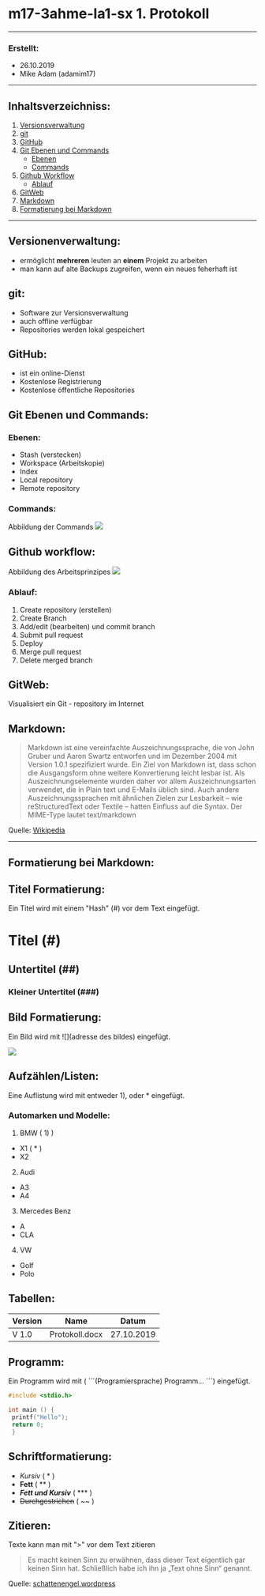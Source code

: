 # m17-3ahme-la1-sx 1. Protokoll 
-----------------------------
### Erstellt:
  * 26.10.2019
  * Mike Adam (adamim17)
-----------------------------
  
 ## Inhaltsverzeichniss:
 1) [Versionsverwaltung](#versionenverwaltung)
 2) [git](#git)
 3) [GitHub](#github)
 4) [Git Ebenen und Commands](#git-ebenen-und-commands)
    * [Ebenen](#ebenen)
    * [Commands](#commands)
 5) [Github Workflow](#github-workflow)
    * [Ablauf](#ablauf)
 6) [GitWeb](#gitweb)
 7) [Markdown](#markdown)
 8) [Formatierung bei Markdown](#formatierung-bei-markdown)
-----------------------------
 ## Versionenverwaltung:
 * ermöglicht **mehreren** leuten an **einem** Projekt zu arbeiten
 * man kann auf alte Backups zugreifen, wenn ein neues feherhaft ist
 
 ## git:
 * Software zur Versionsverwaltung
 * auch offline verfügbar
 * Repositories werden lokal gespeichert
 
 ## GitHub:
 * ist ein online-Dienst 
 * Kostenlose Registrierung 
 * Kostenlose öffentliche Repositories

 ## Git Ebenen und Commands:
 ### Ebenen:
 * Stash (verstecken)
 * Workspace (Arbeitskopie)
 * Index
 * Local repository
 * Remote repository
 ### Commands:
 Abbildung der Commands ![](https://readsahil.files.wordpress.com/2016/09/git_cheat_sheet.png?w=636g)
 ## Github workflow:
 Abbildung des Arbeitsprinzipes ![](https://hackernoon.com/hn-images/1*iHPPa72N11sBI_JSDEGxEA.png)
 ### Ablauf:
 1) Create repository (erstellen)
 2) Create Branch
 3) Add/edit (bearbeiten) und commit branch
 4) Submit pull request
 5) Deploy
 6) Merge pull request
 7) Delete merged branch
 
 ## GitWeb:
 Visualisiert ein Git - repository im Internet
 
 ## Markdown: 
>Markdown ist eine vereinfachte Auszeichnungssprache, die von John Gruber und Aaron Swartz entworfen und im Dezember 2004 mit Version 1.0.1 spezifiziert wurde. Ein Ziel von Markdown ist, dass schon die Ausgangsform ohne weitere Konvertierung leicht lesbar ist. Als Auszeichnungselemente wurden daher vor allem Auszeichnungsarten verwendet, die in Plain text und E-Mails üblich sind. Auch andere Auszeichnungssprachen mit ähnlichen Zielen zur Lesbarkeit – wie reStructuredText oder Textile – hatten Einfluss auf die Syntax. Der MIME-Type lautet text/markdown

Quelle: [Wikipedia][Wikipedia - Markdown]

--------------------------------------
## Formatierung bei Markdown:
## Titel Formatierung:
 Ein Titel wird mit einem "Hash" (#) vor dem Text eingefügt.
# Titel (#)
## Untertitel (##)
### Kleiner Untertitel (###)

## Bild Formatierung:
Ein Bild wird mit ![](adresse des bildes) eingefügt.

![](https://webserver.x-technik.com/upload/images/113087.jpg)

## Aufzählen/Listen:

Eine Auflistung wird mit entweder 1), oder * eingefügt.

### Automarken und Modelle:
1) BMW ( 1) )
* X1 ( * )
* X2
2) Audi
* A3
* A4
3) Mercedes Benz
* A
* CLA
4) VW
* Golf
* Polo

## Tabellen:

Version    | Name       | Datum
-----------|------------|------------
V 1.0      | Protokoll.docx | 27.10.2019


## Programm:

Ein Programm wird mit ( ´´´(Programiersprache) Programm... ´´´) eingefügt.

```C
#include <stdio.h>

int main () {
 printf("Hello");
 return 0;
 }
```
## Schriftformatierung:
* *Kursiv* ( * )
* **Fett** ( ** )
* ***Fett und Kursiv*** ( *** )
* ~~Durchgestrichen~~ ( ~~ )
## Zitieren:

Texte kann man mit ">" vor dem Text zitieren
>Es macht keinen Sinn zu erwähnen, dass dieser Text eigentlich gar keinen Sinn hat. Schließlich habe ich ihn ja „Text ohne Sinn“ genannt.

Quelle: [schattenengel.wordpress][schattenengel - wordpress]






[Wikipedia - Markdown]: https://de.wikipedia.org/wiki/Markdown
[schattenengel - wordpress]: https://schattenengel.wordpress.com/2015/02/15/text-ohne-sinn/
